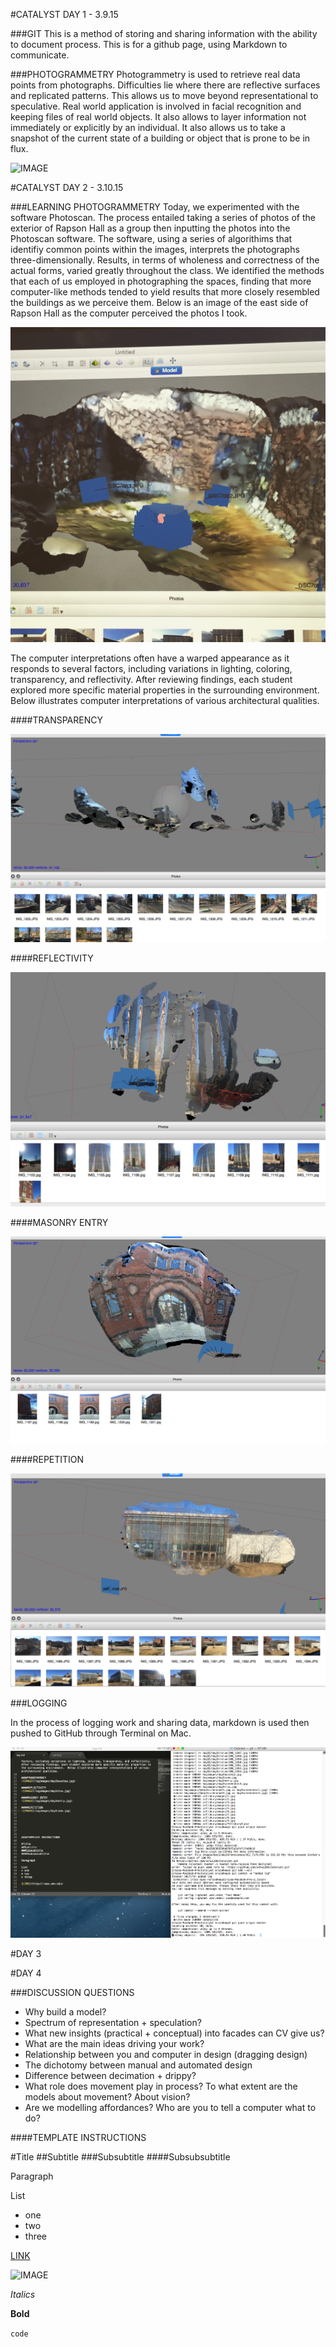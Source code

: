 
#CATALYST DAY 1 - 3.9.15

###GIT
This is a method of storing and sharing information with the ability to document process.  This is for a github page, using Markdown to communicate.

###PHOTOGRAMMETRY
Photogrammetry is used to retrieve real data points from photographs.  Difficulties lie where there are reflective surfaces and replicated patterns. This allows us to move beyond representational to speculative.  Real world application is involved in facial recognition and keeping files of real world objects.  It also allows to layer information not immediately or explicitly by an individual.  It also allows us to take a snapshot of the current state of a building or object that is prone to be in flux.

![IMAGE](images/screenshot.jpg)

#CATALYST DAY 2 - 3.10.15

###LEARNING PHOTOGRAMMETRY
Today, we experimented with the software Photoscan.  The process entailed taking a series of photos of the exterior of Rapson Hall as a group then inputting the photos into the Photoscan software.  The software, using a series of algorithims that identifiy common points within the images, interprets the photographs three-dimensionally.   Results, in terms of wholeness and correctness of the actual forms, varied greatly throughout the class.  We identified the methods that each of us employed in photographing the spaces, finding that more computer-like methods tended to yield results that more closely resembled the buildings as we perceive them.  Below is an image of the east side of Rapson Hall as the computer perceived the photos I took.

![IMAGE](logimages/day2screenshot3.jpg)

The computer interpretations often have a warped appearance as it responds to several factors, including variations in lighting, coloring, transparency, and reflectivity.  After reviewing findings, each student explored more specific material properties in the surrounding environment.  Below illustrates computer interpretations of various architectural qualities.

####TRANSPARENCY

![IMAGE](logimages/day2busstop.jpg)

####REFLECTIVITY

![IMAGE](logimages/day2stss.jpg)

####MASONRY ENTRY

![IMAGE](logimages/day2entry.jpg)

####REPETITION

![IMAGE](logimages/day2cube.jpg)


###LOGGING

In the process of logging work and sharing data, markdown is used then pushed to GitHub through Terminal on Mac.  

![IMAGE](logimages/loglogging.jpg)


#DAY 3 




#DAY 4

###DISCUSSION QUESTIONS
* Why build a model?
* Spectrum of representation + speculation?
* What new insights (practical + conceptual) into facades can CV give us?
* What are the main ideas driving your work?
* Relationship between you and computer in design (dragging design)
* The dichotomy between manual and automated design
* Difference between decimation + drippy?
* What role does movement play in process? To what extent are the models about movement? About vision?
* Are we modelling affordances? Who are you to tell a computer what to do?





####TEMPLATE INSTRUCTIONS 

#Title
##Subtitle
###Subsubtitle
####Subsubsubtitle

Paragraph

List
* one
* two
* three

[LINK](https//:www.umn.edu)


![IMAGE](image/classroom.jpg)

*Italics*

**Bold**

`code`




